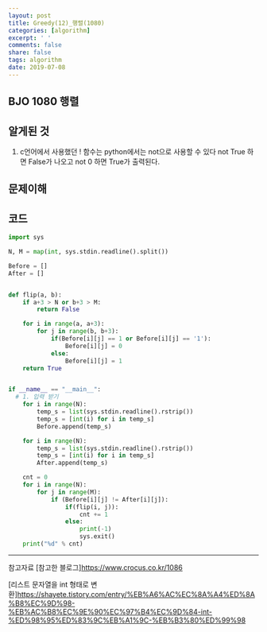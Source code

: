 ```yaml
---
layout: post
title: Greedy(12)_행렬(1080)
categories: [algorithm]
excerpt: ' '
comments: false
share: false
tags: algorithm
date: 2019-07-08
---
```


## BJO 1080 행렬

## 알게된 것

1. c언어에서 사용했던 ! 함수는 python에서는 not으로 사용할 수 있다
   not True 하면 False가 나오고
   not 0 하면 True가 출력된다.

## 문제이해

## 코드

```python
import sys

N, M = map(int, sys.stdin.readline().split())

Before = []
After = []


def flip(a, b):
    if a+3 > N or b+3 > M:
        return False

    for i in range(a, a+3):
        for j in range(b, b+3):
            if(Before[i][j] == 1 or Before[i][j] == '1'):
                Before[i][j] = 0
            else:
                Before[i][j] = 1
    return True


if __name__ == "__main__":
  # 1. 입력 받기
    for i in range(N):
        temp_s = list(sys.stdin.readline().rstrip())
        temp_s = [int(i) for i in temp_s]
        Before.append(temp_s)

    for i in range(N):
        temp_s = list(sys.stdin.readline().rstrip())
        temp_s = [int(i) for i in temp_s]
        After.append(temp_s)

    cnt = 0
    for i in range(N):
        for j in range(M):
            if (Before[i][j] != After[i][j]):
                if(flip(i, j)):
                    cnt += 1
                else:
                    print(-1)
                    sys.exit()
    print("%d" % cnt)

```

---

참고자료
[참고한 블로그]<https://www.crocus.co.kr/1086>

[리스트 문자열을 int 형태로 변환]<https://shayete.tistory.com/entry/%EB%A6%AC%EC%8A%A4%ED%8A%B8%EC%9D%98-%EB%AC%B8%EC%9E%90%EC%97%B4%EC%9D%84-int-%ED%98%95%ED%83%9C%EB%A1%9C-%EB%B3%80%ED%99%98>
